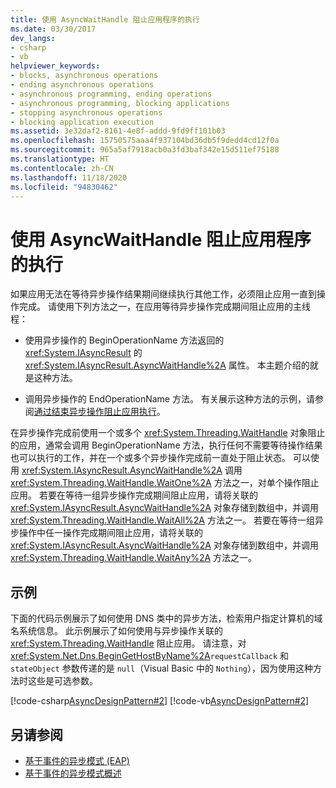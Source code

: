 ```yaml
---
title: 使用 AsyncWaitHandle 阻止应用程序的执行
ms.date: 03/30/2017
dev_langs:
- csharp
- vb
helpviewer_keywords:
- blocks, asynchronous operations
- ending asynchronous operations
- asynchronous programming, ending operations
- asynchronous programming, blocking applications
- stopping asynchronous operations
- blocking application execution
ms.assetid: 3e32daf2-8161-4e8f-addd-9fd9ff101b03
ms.openlocfilehash: 15750575aaa4f937104bd36db5f9dedd4cd12f0a
ms.sourcegitcommit: 965a5af7918acb0a3fd3baf342e15d511ef75188
ms.translationtype: HT
ms.contentlocale: zh-CN
ms.lasthandoff: 11/18/2020
ms.locfileid: "94830462"
---
```

# <a name="blocking-application-execution-using-an-asyncwaithandle"></a>使用 AsyncWaitHandle 阻止应用程序的执行
如果应用无法在等待异步操作结果期间继续执行其他工作，必须阻止应用一直到操作完成。 请使用下列方法之一，在应用等待异步操作完成期间阻止应用的主线程：  
  
- 使用异步操作的 BeginOperationName 方法返回的 <xref:System.IAsyncResult> 的 <xref:System.IAsyncResult.AsyncWaitHandle%2A> 属性。 本主题介绍的就是这种方法。  
  
- 调用异步操作的 EndOperationName   方法。 有关展示这种方法的示例，请参阅[通过结束异步操作阻止应用执行](blocking-application-execution-by-ending-an-async-operation.md)。  
  
 在异步操作完成前使用一个或多个 <xref:System.Threading.WaitHandle> 对象阻止的应用，通常会调用 BeginOperationName   方法，执行任何不需要等待操作结果也可以执行的工作，并在一个或多个异步操作完成前一直处于阻止状态。 可以使用 <xref:System.IAsyncResult.AsyncWaitHandle%2A> 调用 <xref:System.Threading.WaitHandle.WaitOne%2A> 方法之一，对单个操作阻止应用。 若要在等待一组异步操作完成期间阻止应用，请将关联的 <xref:System.IAsyncResult.AsyncWaitHandle%2A> 对象存储到数组中，并调用 <xref:System.Threading.WaitHandle.WaitAll%2A> 方法之一。 若要在等待一组异步操作中任一操作完成期间阻止应用，请将关联的 <xref:System.IAsyncResult.AsyncWaitHandle%2A> 对象存储到数组中，并调用 <xref:System.Threading.WaitHandle.WaitAny%2A> 方法之一。  
  
## <a name="example"></a>示例  
 下面的代码示例展示了如何使用 DNS 类中的异步方法，检索用户指定计算机的域名系统信息。 此示例展示了如何使用与异步操作关联的 <xref:System.Threading.WaitHandle> 阻止应用。 请注意，对 <xref:System.Net.Dns.BeginGetHostByName%2A>`requestCallback` 和 `stateObject` 参数传递的是 `null`（Visual Basic 中的 `Nothing`），因为使用这种方法时这些是可选参数。  
  
 [!code-csharp[AsyncDesignPattern#2](../../../samples/snippets/csharp/VS_Snippets_CLR/AsyncDesignPattern/CS/Async_EndBlockWait.cs#2)]
 [!code-vb[AsyncDesignPattern#2](../../../samples/snippets/visualbasic/VS_Snippets_CLR/AsyncDesignPattern/VB/Async_EndBlockWait.vb#2)]  
  
## <a name="see-also"></a>另请参阅

- [基于事件的异步模式 (EAP)](event-based-asynchronous-pattern-eap.md)
- [基于事件的异步模式概述](event-based-asynchronous-pattern-overview.md)
